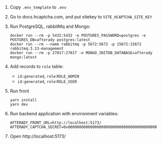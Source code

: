 1. Copy `.env_template` to `.env`
2. Go to docs.hcaptcha.com, and put sitekey to `VITE_HCAPTCHA_SITE_KEY`

3. Run PostgreSQL, rabbitMq and Mongo:
   ```
   docker run --rm -p 5432:5432 -e POSTGRES_PASSWORD=postgres -e POSTGRES_DB=afterady postgres:latest
   docker run --rm --name rabbitmq -p 5672:5672 -p 15672:15672 rabbitmq:3.13-management
   docker run --rm -p 27017:27017 -e MONGO_INITDB_DATABASE=afterady mongo:latest
   ```
4. Add records to `role` table:
   - `id:generated`, `role`:`ROLE_ADMIN`
   - `id:generated`, `role`:`ROLE_USER`
5. Run front
   ```
   yarn install
   yarn dev
   ```
6. Run backend application with environment variables:
   ```
   AFTERADY_FRONT_URL=http://localhost:5173/
   AFTERADY_CAPTCHA_SECRET=0x0000000000000000000000000000000000000000
   ```
7. Open http://localhost:5173/
